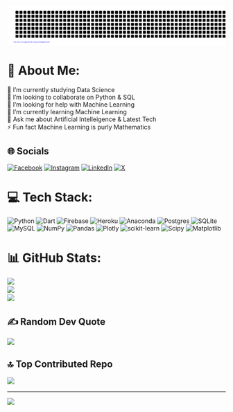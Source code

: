 ![gitartwork](gitartwork.svg)
# 💫 About Me:
🔭 I’m currently studying Data Science<br>👯 I’m looking to collaborate on Python & SQL<br>🤝 I’m looking for help with Machine Learning<br>🌱 I’m currently learning Machine Learning<br>💬 Ask me about Artificial Intelleigence & Latest Tech<br>⚡ Fun fact Machine Learning is purly Mathematics


## 🌐 Socials
[![Facebook](https://img.shields.io/badge/Facebook-%231877F2.svg?logo=Facebook&logoColor=white)](https://www.facebook.com/anas.tahir.70.hero) [![Instagram](https://img.shields.io/badge/Instagram-%23E4405F.svg?logo=Instagram&logoColor=white)](https://www.instagram.com/anasengence/) [![LinkedIn](https://img.shields.io/badge/LinkedIn-%230077B5.svg?logo=linkedin&logoColor=white)](https://www.linkedin.com/in/anas-waleed-tahir-9a5b78214/) [![X](https://img.shields.io/badge/X-black.svg?logo=X&logoColor=white)]((https://twitter.com/anastaahir))

# 💻 Tech Stack:
![Python](https://img.shields.io/badge/python-3670A0?style=for-the-badge&logo=python&logoColor=ffdd54) ![Dart](https://img.shields.io/badge/dart-%230175C2.svg?style=for-the-badge&logo=dart&logoColor=white) ![Firebase](https://img.shields.io/badge/firebase-%23039BE5.svg?style=for-the-badge&logo=firebase) ![Heroku](https://img.shields.io/badge/heroku-%23430098.svg?style=for-the-badge&logo=heroku&logoColor=white) ![Anaconda](https://img.shields.io/badge/Anaconda-%2344A833.svg?style=for-the-badge&logo=anaconda&logoColor=white) ![Postgres](https://img.shields.io/badge/postgres-%23316192.svg?style=for-the-badge&logo=postgresql&logoColor=white) ![SQLite](https://img.shields.io/badge/sqlite-%2307405e.svg?style=for-the-badge&logo=sqlite&logoColor=white) ![MySQL](https://img.shields.io/badge/mysql-%2300000f.svg?style=for-the-badge&logo=mysql&logoColor=white) ![NumPy](https://img.shields.io/badge/numpy-%23013243.svg?style=for-the-badge&logo=numpy&logoColor=white) ![Pandas](https://img.shields.io/badge/pandas-%23150458.svg?style=for-the-badge&logo=pandas&logoColor=white) ![Plotly](https://img.shields.io/badge/Plotly-%233F4F75.svg?style=for-the-badge&logo=plotly&logoColor=white) ![scikit-learn](https://img.shields.io/badge/scikit--learn-%23F7931E.svg?style=for-the-badge&logo=scikit-learn&logoColor=white) ![Scipy](https://img.shields.io/badge/SciPy-%230C55A5.svg?style=for-the-badge&logo=scipy&logoColor=%white) ![Matplotlib](https://img.shields.io/badge/Matplotlib-%23ffffff.svg?style=for-the-badge&logo=Matplotlib&logoColor=black)
# 📊 GitHub Stats:
![](https://github-readme-stats.vercel.app/api?username=ANAS-TAAHIR&theme=merko&hide_border=false&include_all_commits=false&count_private=false)<br/>
![](https://github-readme-streak-stats.herokuapp.com/?user=ANAS-TAAHIR&theme=merko&hide_border=false)<br/>
![](https://github-readme-stats.vercel.app/api/top-langs/?username=ANAS-TAAHIR&theme=merko&hide_border=false&include_all_commits=false&count_private=false&layout=compact)

## ✍️ Random Dev Quote
![](https://quotes-github-readme.vercel.app/api?type=horizontal&theme=merko)

## 🔝 Top Contributed Repo
![](https://github-contributor-stats.vercel.app/api?username=ANAS-TAAHIR&limit=5&theme=dark&combine_all_yearly_contributions=true)

---
[![](https://visitcount.itsvg.in/api?id=ANAS-TAAHIR&icon=7&color=3)](https://visitcount.itsvg.in)
